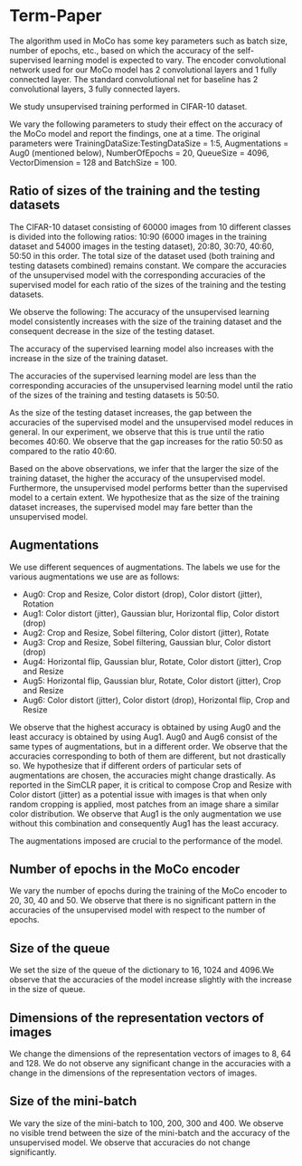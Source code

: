 # Term-Paper

The algorithm used in MoCo has some key parameters such as batch size, number of epochs, etc., based on which the accuracy of the self-supervised learning model is expected to vary. The encoder convolutional network used for our MoCo model has 2 convolutional layers and 1 fully connected layer. The standard convolutional net for baseline has 2 convolutional layers, 3 fully connected layers.

We study unsupervised training performed in CIFAR-10 dataset.

We vary the following parameters to study their effect on the accuracy of the MoCo model and report the findings, one at a time. The original parameters were TrainingDataSize:TestingDataSize = 1:5, Augmentations = Aug0 (mentioned below), NumberOfEpochs = 20, QueueSize = 4096, VectorDimension = 128 and BatchSize = 100.

## Ratio of sizes of the training and the testing datasets

The CIFAR-10 dataset consisting of 60000 images from 10 different classes is divided into the following ratios: 10:90 (6000 images in the training dataset and 54000 images in the testing dataset), 20:80, 30:70, 40:60, 50:50 in this order. The total size of the dataset used (both training and testing datasets combined) remains constant. We compare the accuracies of the unsupervised model with the corresponding accuracies of the supervised model for each ratio of the sizes of the training and the testing datasets.

We observe the following:
The accuracy of the unsupervised learning model consistently increases with the size of the training dataset and the consequent decrease in the size of the testing dataset.

The accuracy of the supervised learning model also increases with the increase in the size of the training dataset.

The accuracies of the supervised learning model are less than the corresponding accuracies of the unsupervised learning model until the ratio of the sizes of the training and testing datasets is 50:50.

As the size of the testing dataset increases, the gap between the accuracies of the supervised model and the unsupervised model reduces in general. In our experiment, we observe that this is true until the ratio becomes 40:60. We observe that the gap increases for the ratio 50:50 as compared to the ratio 40:60.

Based on the above observations, we infer that the larger the size of the training dataset, the higher the accuracy of the unsupervised model. Furthermore, the unsupervised model performs better than the supervised model to a certain extent. We hypothesize that as the size of the training dataset increases, the supervised model may fare better than the unsupervised model.

## Augmentations

We use different sequences of augmentations. The labels we use for the various augmentations we
use are as follows:

* Aug0: Crop and Resize, Color distort (drop), Color distort (jitter), Rotation
* Aug1: Color distort (jitter), Gaussian blur, Horizontal flip, Color distort (drop)
* Aug2: Crop and Resize, Sobel filtering, Color distort (jitter), Rotate
* Aug3: Crop and Resize, Sobel filtering, Gaussian blur, Color distort (drop)
* Aug4: Horizontal flip, Gaussian blur, Rotate, Color distort (jitter), Crop and Resize
* Aug5: Horizontal flip, Gaussian blur, Rotate, Color distort (jitter), Crop and Resize
* Aug6: Color distort (jitter), Color distort (drop), Horizontal flip, Crop and Resize


We observe that the highest accuracy is obtained by using Aug0 and the least accuracy is obtained by using Aug1. Aug0 and Aug6 consist of the same types of augmentations, but in a different order. We observe that the accuracies corresponding to both of them are different, but not drastically so. We hypothesize that if different orders of particular sets of augmentations are chosen, the accuracies might change drastically. As reported in the SimCLR paper, it is critical to compose Crop and Resize with Color distort (jitter) as a potential issue with images is that when only random cropping is applied, most patches from an image share a similar color distribution. We observe that Aug1 is the only augmentation we use without this combination and consequently Aug1 has the least accuracy.

The augmentations imposed are crucial to the performance of the model.

## Number of epochs in the MoCo encoder
We vary the number of epochs during the training of the MoCo encoder to 20, 30, 40 and 50. We observe that there is no significant pattern in the accuracies of the unsupervised model with respect to the number of epochs.

## Size of the queue
We set the size of the queue of the dictionary to 16, 1024 and 4096.We observe that the accuracies of the model increase slightly with the increase in the size of queue.

## Dimensions of the representation vectors of images
We change the dimensions of the representation vectors of images to 8, 64 and 128. We do not observe any significant change in the accuracies with a change in the dimensions of the representation vectors of images.

## Size of the mini-batch
We vary the size of the mini-batch to 100, 200, 300 and 400. We observe no visible trend between the size of the mini-batch and the accuracy of the unsupervised model. We observe that accuracies do not change significantly.
